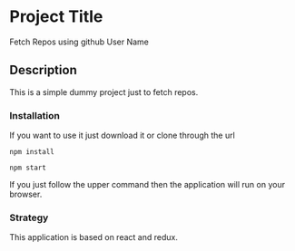 # Project Title
Fetch Repos using github User Name

## Description
This is a simple dummy project just to fetch repos.

### Installation

If you want to use it just download it or clone through the url

```
npm install
```
```
npm start

```
If you just follow the upper command then the application will run on your browser.

### Strategy

This application is based on react and redux.